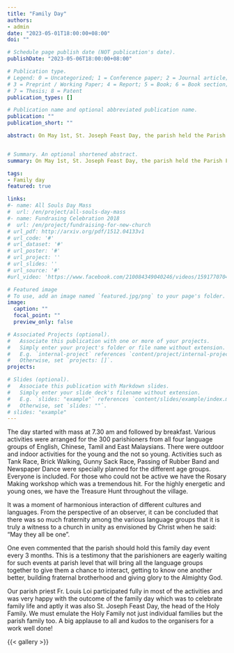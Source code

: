 ```yaml
---
title: "Family Day"
authors:
- admin
date: "2023-05-01T18:00:00+08:00"
doi: ""

# Schedule page publish date (NOT publication's date).
publishDate: "2023-05-06T18:00:00+08:00"

# Publication type.
# Legend: 0 = Uncategorized; 1 = Conference paper; 2 = Journal article;
# 3 = Preprint / Working Paper; 4 = Report; 5 = Book; 6 = Book section;
# 7 = Thesis; 8 = Patent
publication_types: []

# Publication name and optional abbreviated publication name.
publication: ""
publication_short: ""

abstract: On May 1st, St. Joseph Feast Day, the parish held the Parish Family Day with the theme “How good, how delightful it is to live as brothers all together!” (Psalm133:1)


# Summary. An optional shortened abstract.
summary: On May 1st, St. Joseph Feast Day, the parish held the Parish Family Day with the theme “How good, how delightful it is to live as brothers all together!” (Psalm133:1)

tags:
- Family day
featured: true

links:
#- name: All Souls Day Mass
#  url: /en/project/all-souls-day-mass
#- name: Fundrasing Celebration 2018
#  url: /en/project/fundraising-for-new-church
# url_pdf: http://arxiv.org/pdf/1512.04133v1
# url_code: '#'
# url_dataset: '#'
# url_poster: '#'
# url_project: ''
# url_slides: ''
# url_source: '#'
#url_video: 'https://www.facebook.com/210084349040246/videos/1591770704204930'

# Featured image
# To use, add an image named `featured.jpg/png` to your page's folder.
image:
  caption: ""
  focal_point: ""
  preview_only: false

# Associated Projects (optional).
#   Associate this publication with one or more of your projects.
#   Simply enter your project's folder or file name without extension.
#   E.g. `internal-project` references `content/project/internal-project/index.md`.
#   Otherwise, set `projects: []`.
projects:

# Slides (optional).
#   Associate this publication with Markdown slides.
#   Simply enter your slide deck's filename without extension.
#   E.g. `slides: "example"` references `content/slides/example/index.md`.
#   Otherwise, set `slides: ""`.
# slides: "example"
---
```


The day started with mass at 7.30 am and followed by breakfast. Various activities were arranged for the 300 parishioners from all four language groups of English, Chinese, Tamil and East Malaysians. There were outdoor and indoor activities for the young and the not so young. Activities such as Tank Race, Brick Walking, Gunny Sack Race, Passing of Rubber Band and Newspaper Dance were specially planned for the different age groups. Everyone is included. For those who could not be active we have the Rosary Making workshop which was a tremendous hit. For the highly energetic and young ones, we have the Treasure Hunt throughout the village.

It was a moment of harmonious interaction of different cultures and languages. From the perspective of an observer, it can be concluded that there was so much fraternity among the various language groups that it is truly a witness to a church in unity as envisioned by Christ when he said: “May they all be one”. 

One even commented that the parish should hold this family day event every 3 months. This is a testimony that the parishioners are eagerly waiting for such events at parish level that will bring all the language groups together to give them a chance to interact, getting to know one another better, building fraternal brotherhood and giving glory to the Almighty God.

Our parish priest Fr. Louis Loi participated fully in most of the activities and was very happy with the outcome of the family day which was to celebrate family life and aptly it was also St. Joseph Feast Day, the head of the Holy Family. We must emulate the Holy Family not just individual families but the parish family too. A big applause to all and kudos to the organisers for a work well done!

{{< gallery >}}
